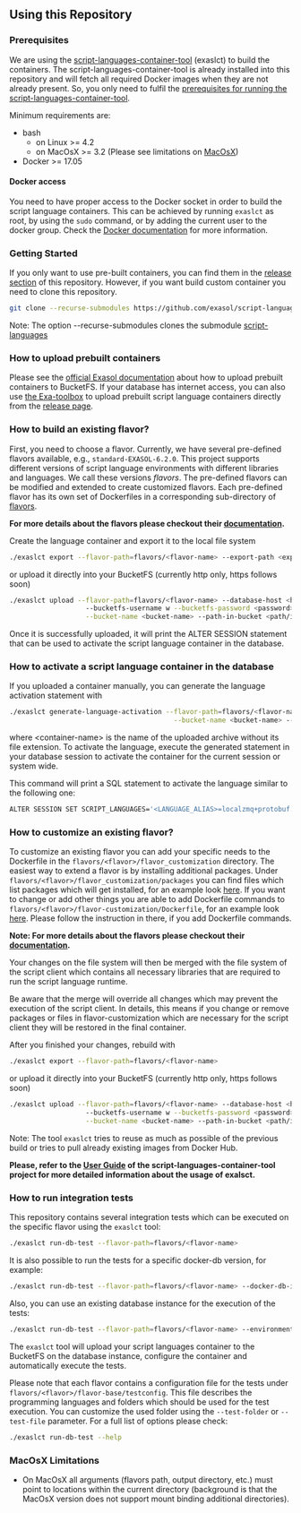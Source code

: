 ## Using this Repository
### Prerequisites

We are using the [script-languages-container-tool](https://github.com/exasol/script-languages-container-tool) (exaslct) to build the containers. The script-languages-container-tool is already installed into this repository and will fetch all required Docker images when they are not already present. So, you only need to fulfil the [prerequisites for running the script-languages-container-tool](https://github.com/exasol/script-languages-container-tool#for-running).

Minimum requirements are:

* bash
  * on Linux >= 4.2
  * on MacOsX >= 3.2 (Please see limitations on [MacOsX](#macosx-limitations))
* Docker >= 17.05

#### Docker access

You need to have proper access to the Docker socket in order to build the script language containers. This can be achieved by running `exaslct` as root, by using the `sudo` command, or by adding the current user to the docker group. Check the [Docker documentation](https://docs.docker.com/engine/install/linux-postinstall/#manage-docker-as-a-non-root-user) for more information.

### Getting Started

If you only want to use pre-built containers, you can find them in the [release section](https://github.com/exasol/script-languages-release/releases) of this repository. However, if you want build custom container you need to clone this repository.

```bash
git clone --recurse-submodules https://github.com/exasol/script-languages-release.git 
```

Note: The option --recurse-submodules clones the submodule [script-languages](https://github.com/exasol/script-languages)

### How to upload prebuilt containers

Please see the [official Exasol documentation](https://docs.exasol.com/db/latest/database_concepts/udf_scripts/adding_new_packages_script_languages.htm?Highlight=container) about how to upload prebuilt containers to BucketFS.
If your database has internet access, you can also use [the Exa-toolbox](https://github.com/exasol/exa-toolbox/blob/master/utilities/README.md#upload_github_release_file_to_bucketfs) to upload prebuilt script language containers directly from the [release page](https://github.com/exasol/script-languages-release/releases). 

### How to build an existing flavor?

First, you need to choose a flavor. Currently, we have several pre-defined flavors available, e.g., `standard-EXASOL-6.2.0`.
This project supports different versions of script language environments with different libraries and languages.
We call these versions _flavors_. The pre-defined flavors can be modified and extended to create customized flavors.
Each pre-defined flavor has its own set of Dockerfiles in a corresponding sub-directory of [flavors](../../flavors). 

**For more details about the flavors please checkout their [documentation](../../flavors/README.md).**

Create the language container and export it to the local file system

```bash
./exaslct export --flavor-path=flavors/<flavor-name> --export-path <export-path>
```

or upload it directly into your BucketFS (currently http only, https follows soon)

```bash
./exaslct upload --flavor-path=flavors/<flavor-name> --database-host <hostname-or-ip> --bucketfs-port <port> \ 
                   --bucketfs-username w --bucketfs-password <password>  --bucketfs-name <bucketfs-name> \
                   --bucket-name <bucket-name> --path-in-bucket <path/in/bucket>
```

Once it is successfully uploaded, it will print the ALTER SESSION statement
that can be used to activate the script language container in the database.

### How to activate a script language container in the database

If you uploaded a container manually, you can generate the language activation statement with

```bash
./exaslct generate-language-activation --flavor-path=flavors/<flavor-name> --bucketfs-name <bucketfs-name> \
                                         --bucket-name <bucket-name> --path-in-bucket <path/in/bucket> --container-name <container-name>
```

where \<container-name> is the name of the uploaded archive without its file extension. To activate the language, execute the generated statement in your database session to activate the container for the current session or system wide.

This command will print a SQL statement to activate the language similar to the following one:

```bash
ALTER SESSION SET SCRIPT_LANGUAGES='<LANGUAGE_ALIAS>=localzmq+protobuf:///<bucketfs-name>/<bucket-name>/<path-in-bucket>/<container-name>?lang=<language>#buckets/<bucketfs-name>/<bucket-name>/<path-in-bucket>/<container-name>/exaudf/exaudfclient[_py3]';
```

### How to customize an existing flavor?

To customize an existing flavor you can add your specific needs to the Dockerfile in the `flavors/<flavor>/flavor_customization` directory. The easiest way to extend a flavor is by installing additional packages.
Under `flavors/<flavor>/flavor_customization/packages` you can find files which list packages which will 
get installed, for an example look [here](../../flavors/standard-EXASOL-all/flavor_customization/packages). If you want to change or add other things you are able to add Dockerfile commands to
`flavors/<flavor>/flavor-customization/Dockerfile`, for an example look [here](../../flavors/standard-EXASOL-all/flavor_customization/Dockerfile). Please follow the instruction in there, if you add Dockerfile commands. 

**Note: For more details about the flavors please checkout their [documentation](../../flavors/README.md).**


Your changes on the file system will then be merged with the file system of the script client
which contains all necessary libraries that are required to run the script language runtime.

Be aware that the merge will override all changes which may prevent the execution of the script client.
In details, this means if you change or remove packages or files in flavor-customization
which are necessary for the script client they will be restored in the final container.

After you finished your changes, rebuild with 

```bash
./exaslct export --flavor-path=flavors/<flavor-name>
```

or upload it directly into your BucketFS (currently http only, https follows soon)

```bash
./exaslct upload --flavor-path=flavors/<flavor-name> --database-host <hostname-or-ip> --bucketfs-port <port> \ 
                   --bucketfs-username w --bucketfs-password <password>  --bucketfs-name <bucketfs-name> \
                   --bucket-name <bucket-name> --path-in-bucket <path/in/bucket>
```

Note: The tool `exaslct` tries to reuse as much as possible of the previous build or tries to pull already existing images from Docker Hub.

**Please, refer to the [User Guide](https://github.com/exasol/script-languages-container-tool/blob/main/doc/user_guide/user_guide.md) of the script-languages-container-tool project for more detailed information about the usage of exalsct.**


### How to run integration tests

This repository contains several integration tests which can be executed on the specific flavor using the `exaslct` tool:
```bash
./exaslct run-db-test --flavor-path=flavors/<flavor-name>
```

It is also possible to run the tests for a specific docker-db version, for example:
```bash
./exaslct run-db-test --flavor-path=flavors/<flavor-name> --docker-db-image-version 7.1.10
```

Also, you can use an existing database instance for the execution of the tests:
```bash
./exaslct run-db-test --flavor-path=flavors/<flavor-name> --environment-type external_db --external-exasol-db-host <database host> --external-exasol-db-port <database port> --external-exasol-bucketfs-port <BucketFS port> --external-exasol-db-user <database user>  --external-exasol-db-password <database password> --external-exasol-bucketfs-write-password <BucketFS password>   
```
The `exaslct` tool will upload your script languages container to the BucketFS on the database instance, configure the container and automatically execute the tests.

Please note that each flavor contains a configuration file for the tests under `flavors/<flavor>/flavor-base/testconfig`. This file describes the programming languages and folders which should be used for the test execution. You can customize the used folder using the `--test-folder` or `--test-file` parameter.
For a full list of options please check:
```bash
./exaslct run-db-test --help   
```

### MacOsX Limitations
  
* On MacOsX all arguments (flavors path, output directory, etc.) must point to locations within the current directory (background is that the MacOsX version does not support mount binding additional directories).
